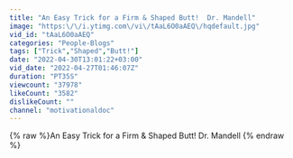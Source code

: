 ```yaml
---
title: "An Easy Trick for a Firm & Shaped Butt!  Dr. Mandell"
image: "https:\/\/i.ytimg.com\/vi\/tAaL6O0aAEQ\/hqdefault.jpg"
vid_id: "tAaL6O0aAEQ"
categories: "People-Blogs"
tags: ["Trick","Shaped","Butt!"]
date: "2022-04-30T13:01:22+03:00"
vid_date: "2022-04-27T01:46:07Z"
duration: "PT35S"
viewcount: "37978"
likeCount: "3582"
dislikeCount: ""
channel: "motivationaldoc"
---
```

{% raw %}An Easy Trick for a Firm & Shaped Butt!  Dr. Mandell {% endraw %}
